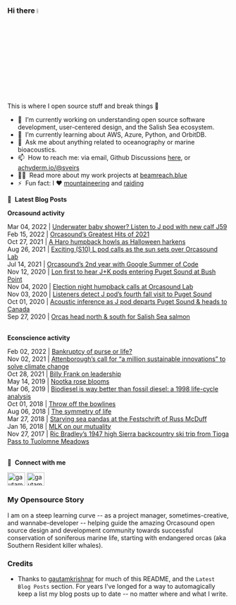 ### Hi there <a href="https://econscience.org/scott/"><img src="https://media.giphy.com/media/hvRJCLFzcasrR4ia7z/giphy.gif" width="5%"></a>
This is where I open source stuff and break things :rofl:

- 🔭 &nbsp;I’m currently working on understanding open source software development, user-centered design, and the Salish Sea ecosystem.
- 🌱 &nbsp;I’m currently learning about AWS, Azure, Python, and OrbitDB.
- 💬 &nbsp;Ask me about anything related to oceanography or marine bioacoustics.
- 📫 &nbsp;How to reach me: via email, Github Discussions [here](https://github.com/scottveirs/scottveirs/discussions), or <a rel="me" href="https://hachyderm.io/@sveirs">achyderm.io/@sveirs</a>
- 👨‍💻 &nbsp;Read more about my work projects at [beamreach.blue](https://beamreach.blue)
- ⚡ &nbsp;Fun fact: I :heart: [mountaineering](https://www.summitpost.org/users/scottv/292) and [raiding](https://barefootraid.net)

📕 &nbsp;**Latest Blog Posts**

**Orcasound activity**

<!-- ORCASOUND:START -->Mar 04, 2022 | <a href="https://www.orcasound.net/2022/03/03/underwater-baby-shower-listen-to-j-pod-with-new-calf-j59/">Underwater baby shower? Listen to J pod with new calf J59</a><br>Feb 15, 2022 | <a href="https://www.orcasound.net/2022/02/15/orcasounds-greatest-hits-of-2021/">Orcasound’s Greatest Hits of 2021</a><br>Oct 27, 2021 | <a href="https://www.orcasound.net/2021/10/26/haro-humpback-howls-as-halloween-harkens/">A Haro humpback howls as Halloween harkens</a><br>Aug 26, 2021 | <a href="https://www.orcasound.net/2021/08/25/exciting-s10-l-pod-calls-as-the-sun-sets-over-orcasound-lab/">Exciting &lpar;S10&rpar; L pod calls as the sun sets over Orcasound Lab</a><br>Jul 14, 2021 | <a href="https://www.orcasound.net/2021/07/14/orcasounds-2nd-year-with-google-summer-of-code/">Orcasound’s 2nd year with Google Summer of Code</a><br>Nov 12, 2020 | <a href="https://www.orcasound.net/2020/11/11/lon-first-to-hear-jk-pods-entering-puget-sound-at-bush-point/">Lon first to hear J+K pods entering Puget Sound at Bush Point</a><br>Nov 04, 2020 | <a href="https://www.orcasound.net/2020/11/04/scottveirs/">Election night humpback calls at Orcasound Lab</a><br>Nov 03, 2020 | <a href="https://www.orcasound.net/2020/11/03/listeners-detect-j-pods-third-fall-visit-to-puget-sound/">Listeners detect J pod’s fourth fall visit to Puget Sound</a><br>Oct 01, 2020 | <a href="https://www.orcasound.net/2020/10/01/acoustic-inference-as-j-pod-departs-puget-sound-heads-to-canada/">Acoustic inference as J pod departs Puget Sound &amp; heads to Canada</a><br>Sep 27, 2020 | <a href="https://www.orcasound.net/2020/09/27/orcas-head-north-south-for-salish-sea-salmon/">Orcas head north &amp; south for Salish Sea salmon</a><br><!-- ORCASOUND:END -->
<br>

**Econscience activity**

<!-- ECONSCIENCE:START -->Feb 02, 2022 | <a href="https://econscience.org/blog/2022/02/01/bankruptcy-of-purse-or-life/">Bankruptcy of purse or life?</a><br>Nov 02, 2021 | <a href="https://econscience.org/blog/2021/11/02/attenboroughs-call-for-a-million-sustainable-innovations-to-solve-climate-change/">Attenborough’s call for “a million sustainable innovations” to solve climate change</a><br>Oct 28, 2021 | <a href="https://econscience.org/blog/2021/10/27/billy-frank-on-leadership/">Billy Frank on leadership</a><br>May 14, 2019 | <a href="https://econscience.org/blog/2019/05/14/nootka-rose-blooms/">Nootka rose blooms</a><br>Mar 06, 2019 | <a href="https://econscience.org/blog/2019/03/06/biodiesel-is-way-better-than-fossil-diesel-a-1998-life-cycle-analysis/">Biodiesel is way better than fossil diesel: a 1998 life-cycle analysis</a><br>Oct 01, 2018 | <a href="https://econscience.org/blog/2018/10/01/throw-off-the-bowlines/">Throw off the bowlines</a><br>Aug 06, 2018 | <a href="https://econscience.org/blog/2018/08/06/the-symmetry-of-life/">The symmetry of life</a><br>Mar 27, 2018 | <a href="https://econscience.org/blog/2018/03/27/starving-sea-pandas-at-the-festschrift-of-russ-mcduff/">Starving sea pandas at the Festschrift of Russ McDuff</a><br>Jan 16, 2018 | <a href="https://econscience.org/blog/2018/01/16/mlk-on-our-mutuality/">MLK on our mutuality</a><br>Nov 27, 2017 | <a href="https://econscience.org/blog/2017/11/27/ric-bradleys-1947-high-sierra-backcountry-ski-trip-from-tioga-pass-to-tuolomne-meadows/">Ric Bradley’s 1947 high Sierra backcountry ski trip from Tioga Pass to Tuolomne Meadows</a><br><!-- ECONSCIENCE:END -->
<br>

🔗 &nbsp;**Connect with me**
<p align="left">
<a href="https://linkedin.com/in/scottveirs" target="blank"><img align="center" src="https://raw.githubusercontent.com/rahuldkjain/github-profile-readme-generator/master/src/images/icons/Social/linked-in-alt.svg" alt="gautamkrishnar" height="30" width="40" /></a>
<a href="https://instagram.com/scottveirs" target="blank"><img align="center" src="https://raw.githubusercontent.com/rahuldkjain/github-profile-readme-generator/master/src/images/icons/Social/instagram.svg" alt="gautamkrishnar" height="30" width="40" /></a>
  <!-- <a href="https://twitter.com/gautamkrishnar" target="blank"><img align="center" src="https://raw.githubusercontent.com/rahuldkjain/github-profile-readme-generator/master/src/images/icons/Social/twitter.svg" alt="gautamkrishnar" height="30" width="40" /></a> -->

### My Opensource Story
I am on a steep learning curve -- as a project manager, sometimes-creative, and wannabe-developer -- helping guide the amazing Orcasound open source design and development community towards successful conservation of soniferous marine life, starting with endangered orcas (aka Southern Resident killer whales).

  
### Credits
- Thanks to [gautamkrishnar](https://github.com/gautamkrishnar) for much of this README, and the `Latest Blog Posts` section. For years I've longed for a way to automagically keep a list my blog posts up to date -- no matter where and what I write.
